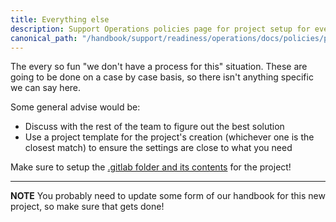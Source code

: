 ```yaml
---
title: Everything else
description: Support Operations policies page for project setup for everything else
canonical_path: "/handbook/support/readiness/operations/docs/policies/project_setup/everything_else"
---
```


The every so fun "we don't have a process for this" situation. These are going
to be done on a case by case basis, so there isn't anything specific we can say
here.

Some general advise would be:

- Discuss with the rest of the team to figure out the best solution
- Use a project template for the project's creation (whichever one is the
  closest match) to ensure the settings are close to what you need

Make sure to setup the [.gitlab folder and its contents](./gitlab_folder_setup)
for the project!

---

**NOTE** You probably need to update some form of our handbook for this new
project, so make sure that gets done!
